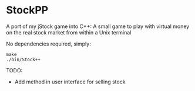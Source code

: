 StockPP
=======

A port of my jStock game into C++:
A small game to play with virtual money on the real stock market from within a Unix terminal

No dependencies required, simply:

```shell
make
./bin/Stock++
```

TODO:

- Add method in user interface for selling stock
